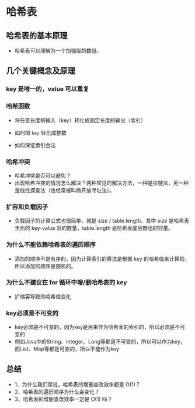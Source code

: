 # 哈希表

## 哈希表的基本原理

- 哈希表可以理解为一个加强版的数组。

## 几个关键概念及原理

### key 是唯一的，value 可以重复

### 哈希函数

- 将任意长度的输入（key）转化成固定长度的输出（索引）

- 如何把 `key` 转化成整数
- 如何保证索引合法

### 哈希冲突

- 哈希冲突是否可以避免？
- 出现哈希冲突的情况怎么解决？两种常见的解决方法，一种是拉链法，另一种是线性探查法（也经常被叫做开放寻址法）。

### 扩容和负载因子

- 负载因子的计算公式也很简单，就是 size / table.length。其中 size 是哈希表里面的 key-value 对的数量，table.length 是哈希表底层数组的容量。

### 为什么不能依赖哈希表的遍历顺序

- 添加的顺序不是有序的，因为计算索引的算法是根据 key 的哈希值来计算的，所以添加的顺序是随机的。

### 为什么不建议在 for 循环中增/删哈希表的 key

- 扩缩容导致的哈希值变化

### key必须是不可变的

- key必须是不可变的，因为key是用来作为哈希表的索引的，所以必须是不可变的
- 例如Java中的String、Integer、Long等都是不可变的，所以可以作为key，而List、Map等都是可变的，所以不能作为key

## 总结

- 1、为什么我们常说，哈希表的增删查改效率都是 O(1)？
- 2、哈希表的遍历顺序为什么会变化？
- 3、哈希表的增删查改效率一定是 O(1) 吗？